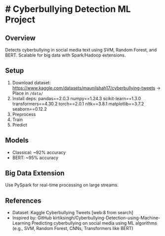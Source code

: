 # # Cyberbullying Detection ML Project

## Overview
Detects cyberbullying in social media text using SVM, Random Forest, and BERT. Scalable for big data with Spark/Hadoop extensions.

## Setup
1. Download dataset: https://www.kaggle.com/datasets/maunilshah17/cyberbullying-tweets → Place in `/data/`
2. Install deps:
      pandas==2.0.3
      numpy==1.24.3
      scikit-learn==1.3.0
      transformers==4.30.2
      torch==2.0.1
      nltk==3.8.1
      matplotlib==3.7.2
      seaborn==0.12.2 
3. Preprocess
4. Train
5. Predict

## Models
- Classical: ~92% accuracy
- BERT: ~95% accuracy

## Big Data Extension
Use PySpark for real-time processing on large streams.

## References
- Dataset: Kaggle Cyberbullying Tweets [web:8 from search]
- Inspired by: GitHub kirtiksingh/Cyberbullying-Detection-using-Machine-Learning 
Predicting cyberbullying on social media using ML algorithms (e.g., SVM, Random Forest, CNNs, Transformers like BERT)





